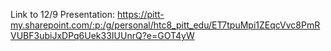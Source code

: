 Link to 12/9 Presentation:
https://pitt-my.sharepoint.com/:p:/g/personal/htc8_pitt_edu/ET7tpuMpi1ZEqcVvc8PmRVUBF3ubiJxDPq6Uek33IUUnrQ?e=GOT4yW
